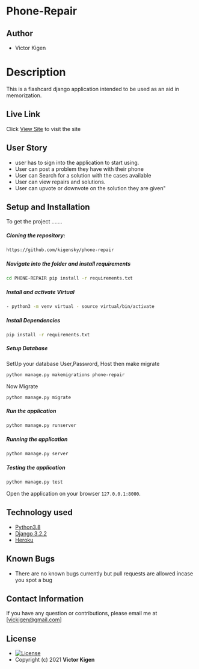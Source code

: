 # Phone-Repair
## Author  
  
* Victor Kigen
  
# Description  
This is a flashcard django application intended to be used as an aid in memorization.
  
##  Live Link  
 Click [View Site](https://fundi-online.herokuapp.com/)  to visit the site
 


## User Story

* user has to sign into the application to start using.
* User can post a problem they have with their phone
* User can Search for a solution with the cases available
* User can view repairs and solutions.
* User can upvote or downvote on the solution they are given"
  

  
## Setup and Installation  
To get the project .......  
  
##### Cloning the repository:  
 ```bash 
 https://github.com/kigensky/phone-repair
```
##### Navigate into the folder and install requirements  
 ```bash 
cd PHONE-REPAIR pip install -r requirements.txt 
```
##### Install and activate Virtual  
 ```bash 
- python3 -m venv virtual - source virtual/bin/activate  
```  
##### Install Dependencies  
 ```bash 
 pip install -r requirements.txt 
```  
 ##### Setup Database  
  SetUp your database User,Password, Host then make migrate  
 ```bash 
python manage.py makemigrations phone-repair
 ``` 
 Now Migrate  
 ```bash 
 python manage.py migrate 
```
##### Run the application  
 ```bash 
 python manage.py runserver 
``` 
##### Running the application  
 ```bash 
 python manage.py server 
```
##### Testing the application  
 ```bash 
 python manage.py test 
```
Open the application on your browser `127.0.0.1:8000`.  
  
  
## Technology used  
  
* [Python3.8](https://www.python.org/)  
* [Django 3.2.2](https://docs.djangoproject.com/en/2.2/)  
* [Heroku](https://heroku.com)  
  
  
## Known Bugs  
* There are no known bugs currently but pull requests are allowed incase you spot a bug  
  
## Contact Information   
If you have any question or contributions, please email me at [vickigen@gmail.com]  
  
## License 

* [![License](https://img.shields.io/packagist/l/loopline-systems/closeio-api-wrapper.svg)](https://github.com/kigensky/pic-galery/blob/main/LICENCE)  
* Copyright (c) 2021 **Victor Kigen**